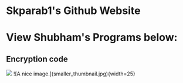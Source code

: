 # Skparab1's Github Website
# View Shubham's Programs below:
## Encryption code
<img src="images/smaller_thumbnail.jpg" width="100">
![A nice image.](smaller_thumbnail.jpg){width=25}

